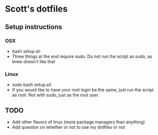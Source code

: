# Scott's dotfiles

## Setup instructions
### OSX
- bash setup.sh 
- Three things at the end require sudo. Do not run the script as sudo, as brew doesn't like that
### Linux
- sudo bash setup.sh
- If you would like to have your root login be the same, just run the script as root. Not with sudo, just as the root user.

## TODO
- Add other flavors of linux (more package managers than anything)
- Add question on whether or not to use my dotfiles or not
